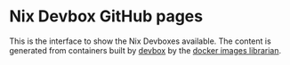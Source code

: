 # Nix Devbox GitHub pages

This is the interface to show the Nix Devboxes available.
The content is generated from containers built by [devbox](https://github.com/rse-ops/devbox)
by the [docker images librarian](https://github.com/rse-ops/librarian).

